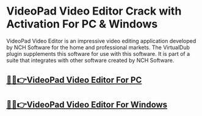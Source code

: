 # VideoPad Video Editor Crack with Activation For PC & Windows 


VideoPad Video Editor is an impressive video editing application developed by NCH Software for the home and professional markets. The VirtualDub plugin supplements this software for use with this software. It is part of a suite that integrates with other software created by NCH Software. 


## [🎉🚀👉VideoPad Video Editor For PC](https://alipc.pro/dl/)

## [🎉🔑👉VideoPad Video Editor For Windows](https://alipc.pro/dl/)
